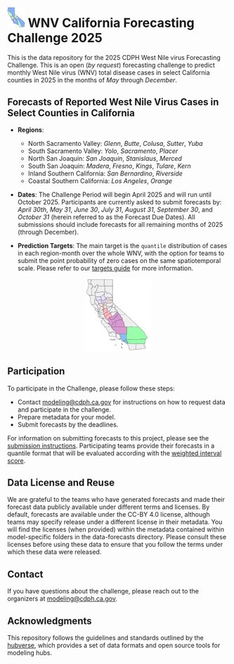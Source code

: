 # <img src="./media/WNVCA2025.png" alt="WNVCA Logo" width="40px">  WNV California Forecasting Challenge 2025 

This is the data repository for the 2025 CDPH West Nile virus Forecasting Challenge. This is an open (*by request*) forecasting challenge to predict monthly West Nile virus (WNV) total disease cases in select California counties in 2025 in the months of *May* through *December*.


## Forecasts of Reported West Nile Virus Cases in Select Counties in California

* **Regions**:
  * North Sacramento Valley: *Glenn*, *Butte*, *Colusa*, *Sutter*, *Yuba*
  * South Sacramento Valley: *Yolo*, *Sacramento*, *Placer*
  * North San Joaquin: *San Joaquin*, *Stanislaus*, *Merced*
  * South San Joaquin: *Madera*, *Fresno*, *Kings*, *Tulare*, *Kern*
  * Inland Southern California: *San Bernardino*, *Riverside*
  * Coastal Southern California: *Los Angeles*, *Orange*

* **Dates**: The Challenge Period will begin April 2025 and will run until October 2025. Participants are currently asked to submit forecasts by: *April 30th*, *May 31*, *June 30*, *July 31*, *August 31*, *September 30*, and *October 31* (herein referred to as the Forecast Due Dates). All submissions should include forecasts for all remaining months of 2025 (through December).

* **Prediction Targets**: The main target is the `quantile` distribution of cases in each region-month over the whole WNV, with the option for teams to submit the point probability of zero cases on the same spatiotemporal scale. Please refer to our [targets guide](https://github.com/cdphmodeling/wnvca-2025/tree/main/model-output#output_type) for more information.

<p align="center">
  <img src="./media/regionsMap.png" alt="WNVCA Logo" width="30%">
</p>

## Participation 

To participate in the Challenge, please follow these steps: 
 * Contact modeling@cdph.ca.gov for instructions on how to request data and participate in the challenge. 
 * Prepare metadata for your model. 
 * Submit forecasts by the deadlines. 

For information on submitting forecasts to this project, please see the [submission instructions](https://github.com/cdphmodeling/wnvca-2025/tree/main/model-output). Participating teams provide their forecasts in a quantile format that will be evaluated according with the [weighted interval score](https://journals.plos.org/ploscompbiol/article?id=10.1371/journal.pcbi.1008618). 

## Data License and Reuse

We are grateful to the teams who have generated forecasts and made their forecast data publicly available under different terms and licenses. By default, forecasts are available under the CC-BY 4.0 license, although teams may specify release under a different license in their metadata. You will find the licenses (when provided) within the metadata contained within model-specific folders in the data-forecasts directory. Please consult these licenses before using these data to ensure that you follow the terms under which these data were released. 

## Contact

If you have questions about the challenge, please reach out to the organizers at modeling@cdph.ca.gov.
 
## Acknowledgments

This repository follows the guidelines and standards outlined by the [hubverse](https://hubdocs.readthedocs.io/en/latest/), which provides a set of data formats and open source tools for modeling hubs.
